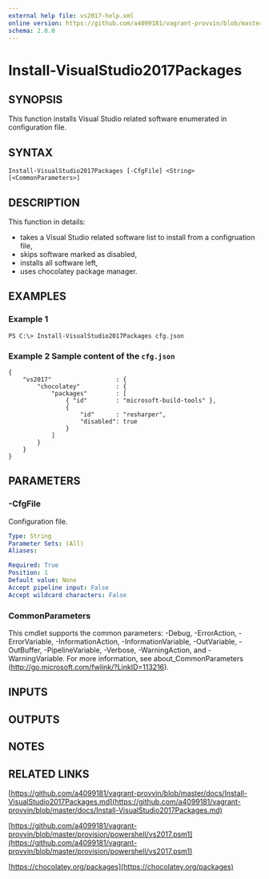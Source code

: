 ```yaml
---
external help file: vs2017-help.xml
online version: https://github.com/a4099181/vagrant-provvin/blob/master/docs/Install-VisualStudio2017Packages.md
schema: 2.0.0
---
```


# Install-VisualStudio2017Packages

## SYNOPSIS
This function installs Visual Studio related software enumerated in configuration file.

## SYNTAX

```
Install-VisualStudio2017Packages [-CfgFile] <String> [<CommonParameters>]
```

## DESCRIPTION
This function in details:
* takes a Visual Studio related software list to install from a configruation file,
* skips software marked as disabled,
* installs all software left,
* uses chocolatey package manager.

## EXAMPLES

### Example 1
```
PS C:\> Install-VisualStudio2017Packages cfg.json
```

### Example 2 Sample content of the `cfg.json`
```
{
    "vs2017"                  : {
        "chocolatey"          : {
            "packages"        : [
                { "id"        : "microsoft-build-tools" },
                {
                    "id"      : "resharper",
                    "disabled": true
                }
            ]
        }
    }
}
```

## PARAMETERS

### -CfgFile
Configuration file.

```yaml
Type: String
Parameter Sets: (All)
Aliases:

Required: True
Position: 1
Default value: None
Accept pipeline input: False
Accept wildcard characters: False
```

### CommonParameters
This cmdlet supports the common parameters: -Debug, -ErrorAction, -ErrorVariable, -InformationAction, -InformationVariable, -OutVariable, -OutBuffer, -PipelineVariable, -Verbose, -WarningAction, and -WarningVariable. For more information, see about_CommonParameters (http://go.microsoft.com/fwlink/?LinkID=113216).

## INPUTS

## OUTPUTS

## NOTES

## RELATED LINKS

[https://github.com/a4099181/vagrant-provvin/blob/master/docs/Install-VisualStudio2017Packages.md](https://github.com/a4099181/vagrant-provvin/blob/master/docs/Install-VisualStudio2017Packages.md)

[https://github.com/a4099181/vagrant-provvin/blob/master/provision/powershell/vs2017.psm1](https://github.com/a4099181/vagrant-provvin/blob/master/provision/powershell/vs2017.psm1)

[https://chocolatey.org/packages](https://chocolatey.org/packages)
